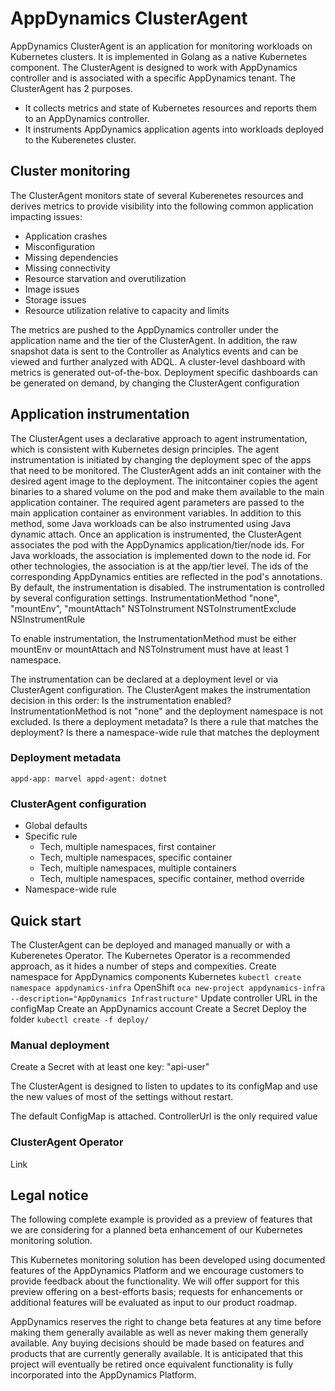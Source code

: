 # AppDynamics ClusterAgent

AppDynamics ClusterAgent is an application for monitoring workloads on Kubernetes clusters. It is implemented in Golang as a native Kubernetes component. The ClusterAgent is designed to work with AppDynamics controller and is associated with a specific AppDynamics tenant. 
The ClusterAgent has 2 purposes. 
 * It collects metrics and state of Kubernetes resources and reports them to an AppDynamics controller.
 * It instruments AppDynamics application agents into workloads deployed to the Kuberenetes cluster.


## Cluster monitoring
The ClusterAgent monitors state of several Kuberenetes resources and derives metrics to provide visibility into the following common application impacting issues:

* Application crashes
* Misconfiguration
* Missing dependencies
* Missing connectivity
* Resource starvation and overutilization
* Image issues
* Storage issues
* Resource utilization relative to capacity and limits

The metrics are pushed to the AppDynamics controller under the application name and the tier of the ClusterAgent. In addition, the raw snapshot data is sent to the Controller as Analytics events and can be viewed and further analyzed with ADQL.
A cluster-level dashboard with metrics is generated out-of-the-box. Deployment specific dashboards can be generated on demand, by changing the ClusterAgent configuration


## Application instrumentation
The ClusterAgent uses a declarative approach to agent instrumentation, which is consistent with Kubernetes design principles. The agent instrumentation is initiated by changing the deployment spec of the apps that need to be monitored. The ClusterAgent adds an init container with the desired agent image to the deployment. The initcontainer copies the agent binaries to a shared volume on the pod and make them available to the main application container. The required agent parameters are passed to the main application container as environment variables. 
In addition to this method, some Java workloads can be also instrumented using Java dynamic attach.
Once an application is instrumented, the ClusterAgent associates the pod with the AppDynamics application/tier/node ids. For Java workloads, the association is implemented down to the node id. For other technologies, the association is at the app/tier level. The ids of the corresponding AppDynamics entities are reflected in the pod's annotations.
By default, the instrumentation is disabled. The instrumentation is controlled by several configuration settings.
InstrumentationMethod "none", "mountEnv", "mountAttach"
NSToInstrument
NSToInstrumentExclude
NSInstrumentRule

To enable instrumentation, the InstrumentationMethod must be either mountEnv or mountAttach and NSToInstrument must have at least 1 namespace.

The instrumentation can be declared at a deployment level or via ClusterAgent configuration. The ClusterAgent makes the instrumentation decision in this order:
Is the instrumentation enabled? InstrumentationMethod is not "none" and the deployment namespace is not excluded.
Is there a deployment metadata?
Is there a rule that matches the deployment?
Is there a namespace-wide rule that matches the deployment	

### Deployment metadata

`appd-app: marvel
 appd-agent: dotnet`


### ClusterAgent configuration
* Global defaults
* Specific rule
	* Tech, multiple namespaces, first container
	* Tech, multiple namespaces, specific container
	* Tech, multiple namespaces, multiple containers
	* Tech, multiple namespaces, specific container, method override
* Namespace-wide rule



## Quick start
The ClusterAgent can be deployed and managed manually or with a Kuberenetes Operator. The Kubernetes Operator is a recommended approach, as it hides a number of steps and compexities.
Create namespace for AppDynamics components
Kubernetes
`kubectl create namespace appdynamics-infra`
OpenShift
`oca new-project appdynamics-infra --description="AppDynamics Infrastructure"`
Update controller URL in the configMap
Create an AppDynamics account
Create a Secret
Deploy the folder
`kubectl create -f deploy/`

### Manual deployment
Create a Secret with at least one key:
"api-user"

The ClusterAgent is designed to listen to updates to its configMap and use the new values of most of the settings  without restart.

The default ConfigMap is attached.
 ControllerUrl is the only required value

### ClusterAgent Operator
Link


## Legal notice
The following complete example is provided as a preview of features that we are considering for a planned beta enhancement of our Kubernetes monitoring solution.

This Kubernetes monitoring solution has been developed using documented features of the AppDynamics Platform and we encourage customers to provide feedback about the functionality.  We will offer support for this preview offering on a best-efforts basis; requests for enhancements or additional features will be evaluated as input to our product roadmap.

AppDynamics reserves the right to change beta features at any time before making them generally available as well as never making them generally available. Any buying decisions should be made based on features and products that are currently generally available.  It is anticipated that this project will eventually be retired once equivalent functionality is fully incorporated into the AppDynamics Platform.

